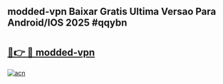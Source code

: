 ## modded-vpn Baixar Gratis Ultima Versao Para Android/IOS 2025 #qqybn

# <h2><a href="https://ainizakaria.my?title=modded-vpn&ref=20M">🔗👉 🔴 modded-vpn</a></h2>

[![acn](https://github.com/user-attachments/assets/0f9c940e-d8b0-45ae-aac7-cd30a18b3e1c)](https://ainizakaria.my?title=modded-vpn&ref=20M)

